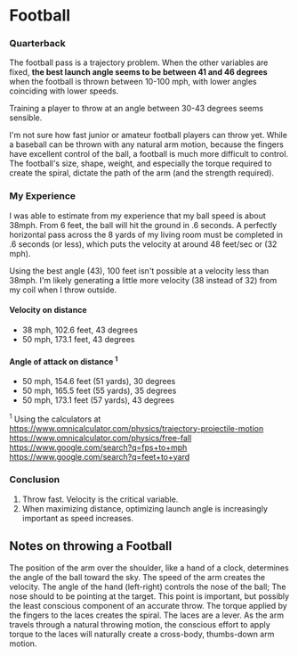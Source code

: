 # Football

### Quarterback

The football pass is a trajectory problem. When the other variables are fixed, **the best launch angle seems to be between 41 and 46 degrees** when the football is thrown between 10-100 mph, with lower angles coinciding with lower speeds.

Training a player to throw at an angle between 30-43 degrees seems sensible.

I'm not sure how fast junior or amateur football players can throw yet. While a baseball can be thrown with any natural arm motion, because the fingers have excellent control of the ball, a football is much more difficult to control. The football's size, shape, weight, and especially the torque required to create the spiral, dictate the path of the arm (and the strength required).

### My Experience

I was able to estimate from my experience that my ball speed is about 38mph. From 6 feet, the ball will hit the ground in .6 seconds. A perfectly horizontal pass across the 8 yards of my living room must be completed in .6 seconds (or less), which puts the velocity at around 48 feet/sec or (32 mph).

Using the best angle (43), 100 feet isn't possible at a velocity less than 38mph. I'm likely generating a little more velocity (38 instead of 32) from my coil when I throw outside. 

#### Velocity on distance
- 38 mph, 102.6 feet, 43 degrees
- 50 mph, 173.1 feet, 43 degrees

#### Angle of attack on distance <sup>1</sup>
- 50 mph, 154.6 feet (51 yards), 30 degrees
- 50 mph, 165.5 feet (55 yards), 35 degrees
- 50 mph, 173.1 feet (57 yards), 43 degrees

<sup>1</sup> Using the calculators at<br />
https://www.omnicalculator.com/physics/trajectory-projectile-motion <br/>
https://www.omnicalculator.com/physics/free-fall <br/>
https://www.google.com/search?q=fps+to+mph <br/>
https://www.google.com/search?q=feet+to+yard

### Conclusion

1. Throw fast. Velocity is the critical variable.
2. When maximizing distance, optimizing launch angle is increasingly important as speed increases.

## Notes on throwing a Football

The position of the arm over the shoulder, like a hand of a clock, determines the angle of the ball toward the sky. The speed of the arm creates the velocity. The angle of the hand (left-right) controls the nose of the ball; The nose should to be pointing at the target. This point is important, but possibly the least conscious component of an accurate throw. The torque applied by the fingers to the laces creates the spiral. The laces are a lever. As the arm travels through a natural throwing motion, the conscious effort to apply torque to the laces will naturally create a cross-body, thumbs-down arm motion.
